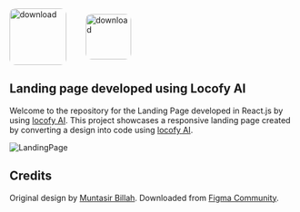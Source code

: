 <div style="display: flex; align-items: center;">
  <img src="https://cxotoday.com/wp-content/uploads/2024/01/01_Locofy-Logo.png" alt="download" width="100" style="margin-right: 10px; border-radius: 10px;"/>
  <span>‎ ‎ ‎ ‎ ‎ ‎ ‎ </span>
  <img src="https://cdn.icon-icons.com/icons2/2699/PNG/512/reactjs_logo_icon_170805.png" alt="download" width="80" style="border-radius: 10px;"/>
</div>

## Landing page developed using Locofy AI

Welcome to the repository for the Landing Page developed in React.js by using [locofy AI](https://www.locofy.ai). 
This project showcases a responsive landing page created by converting a design into code using [locofy AI](https://www.locofy.ai).

![LandingPage](https://github.com/Muhammed-Sahad-c/Landing_page_locofy_ai/assets/109616941/147ac152-4047-431a-8d1c-8d8f2e10c2e2)

## Credits

Original design by [Muntasir Billah](https://www.figma.com/@itsmuntasirb). Downloaded from [Figma Community](https://figma.com/community).
